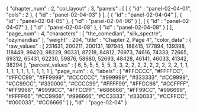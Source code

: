 {
  "chapter_num" : 2,
  "col_layout" : 3,
  "panels" : [
    [
      {
        "id" : "panel-02-04-01",
        "cols" : 2
      },
      {
        "id" : "panel-02-04-03"
      }
    ],
    [
      {
        "id" : "panel-02-04-04"
      },
      {
        "id" : "panel-02-04-05"
      },
      {
        "id" : "panel-02-04-06"
      }
    ],
    [
      {
        "id" : "panel-02-04-07"
      },
      {
        "id" : "panel-02-04-08"
      },
      {
        "id" : "panel-02-04-09"
      }
    ]
  ],
  "page_num" : 4,
  "characters" : [
    "the_comedian",
    "silk_spectre",
    "ozymandias"
  ],
  "weight" : 204,
  "title" : "Chapter 2, Page 4",
  "color_data" : {
    "raw_values" : [
      231631,
      200211,
      200131,
      197945,
      188415,
      177894,
      139398,
      118449,
      99420,
      98229,
      90331,
      87218,
      84812,
      76973,
      74616,
      74333,
      72665,
      69312,
      65431,
      62230,
      59876,
      58980,
      52693,
      48428,
      46141,
      46033,
      41342,
      38294
    ],
    "percent_values" : [
      6,
      5,
      5,
      5,
      5,
      5,
      3,
      3,
      2,
      2,
      2,
      2,
      2,
      2,
      2,
      2,
      2,
      1,
      1,
      1,
      1,
      1,
      1,
      1,
      1,
      1,
      1,
      1
    ],
    "page_num" : 4,
    "labels" : [
      "#FFCCCC",
      "#FFFFCC",
      "#FFCC99",
      "#FF9999",
      "#CCCCCC",
      "#999999",
      "#333333",
      "#CC9999",
      "#CC99CC",
      "#330000",
      "#CCCC99",
      "#FFFF99",
      "#FFCC66",
      "#CCFFFF",
      "#FF9966",
      "#9999CC",
      "#FFCCFF",
      "#666666",
      "#FF99CC",
      "#996699",
      "#FFFF66",
      "#CC9966",
      "#996666",
      "#CC3333",
      "#330033",
      "#CCFFCC",
      "#000033",
      "#CC6666"
    ]
  },
  "id" : "page-02-04"
}
